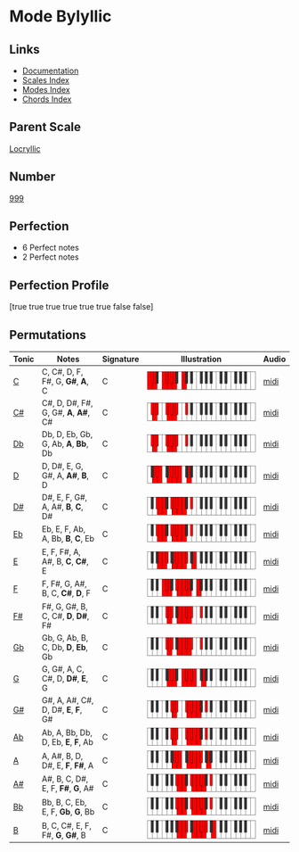 # Mode Bylyllic

## Links

- [Documentation](index.md)
- [Scales Index](Scales.md)
- [Modes Index](Modes.md)
- [Chords Index](Chords.md)

## Parent Scale

[Locryllic](ScaleLocryllic.md)

## Number

[999](https://ianring.com/musictheory/scales/999)

## Perfection

- 6 Perfect notes
- 2 Perfect notes

## Perfection Profile

[true true true true true true false false]

## Permutations

| Tonic | Notes | Signature | Illustration | Audio |
|-------|-------|-----------|--------------|-------|
| [C](ModeCNaturalBylyllic.md) | C, C#, D, F, F#, G, **G#**, **A**, C | C | ![CNaturalBylyllic](ModeCNaturalBylyllic.png) | [midi](https://github.com/edipermadi/music/blob/main/docs/ModeCNaturalBylyllic.mid?raw=true) |
| [C#](ModeCSharpBylyllic.md) | C#, D, D#, F#, G, G#, **A**, **A#**, C# | C | ![CSharpBylyllic](ModeCSharpBylyllic.png) | [midi](https://github.com/edipermadi/music/blob/main/docs/ModeCSharpBylyllic.mid?raw=true) |
| [Db](ModeDFlatBylyllic.md) | Db, D, Eb, Gb, G, Ab, **A**, **Bb**, Db | C | ![DFlatBylyllic](ModeDFlatBylyllic.png) | [midi](https://github.com/edipermadi/music/blob/main/docs/ModeDFlatBylyllic.mid?raw=true) |
| [D](ModeDNaturalBylyllic.md) | D, D#, E, G, G#, A, **A#**, **B**, D | C | ![DNaturalBylyllic](ModeDNaturalBylyllic.png) | [midi](https://github.com/edipermadi/music/blob/main/docs/ModeDNaturalBylyllic.mid?raw=true) |
| [D#](ModeDSharpBylyllic.md) | D#, E, F, G#, A, A#, **B**, **C**, D# | C | ![DSharpBylyllic](ModeDSharpBylyllic.png) | [midi](https://github.com/edipermadi/music/blob/main/docs/ModeDSharpBylyllic.mid?raw=true) |
| [Eb](ModeEFlatBylyllic.md) | Eb, E, F, Ab, A, Bb, **B**, **C**, Eb | C | ![EFlatBylyllic](ModeEFlatBylyllic.png) | [midi](https://github.com/edipermadi/music/blob/main/docs/ModeEFlatBylyllic.mid?raw=true) |
| [E](ModeENaturalBylyllic.md) | E, F, F#, A, A#, B, **C**, **C#**, E | C | ![ENaturalBylyllic](ModeENaturalBylyllic.png) | [midi](https://github.com/edipermadi/music/blob/main/docs/ModeENaturalBylyllic.mid?raw=true) |
| [F](ModeFNaturalBylyllic.md) | F, F#, G, A#, B, C, **C#**, **D**, F | C | ![FNaturalBylyllic](ModeFNaturalBylyllic.png) | [midi](https://github.com/edipermadi/music/blob/main/docs/ModeFNaturalBylyllic.mid?raw=true) |
| [F#](ModeFSharpBylyllic.md) | F#, G, G#, B, C, C#, **D**, **D#**, F# | C | ![FSharpBylyllic](ModeFSharpBylyllic.png) | [midi](https://github.com/edipermadi/music/blob/main/docs/ModeFSharpBylyllic.mid?raw=true) |
| [Gb](ModeGFlatBylyllic.md) | Gb, G, Ab, B, C, Db, **D**, **Eb**, Gb | C | ![GFlatBylyllic](ModeGFlatBylyllic.png) | [midi](https://github.com/edipermadi/music/blob/main/docs/ModeGFlatBylyllic.mid?raw=true) |
| [G](ModeGNaturalBylyllic.md) | G, G#, A, C, C#, D, **D#**, **E**, G | C | ![GNaturalBylyllic](ModeGNaturalBylyllic.png) | [midi](https://github.com/edipermadi/music/blob/main/docs/ModeGNaturalBylyllic.mid?raw=true) |
| [G#](ModeGSharpBylyllic.md) | G#, A, A#, C#, D, D#, **E**, **F**, G# | C | ![GSharpBylyllic](ModeGSharpBylyllic.png) | [midi](https://github.com/edipermadi/music/blob/main/docs/ModeGSharpBylyllic.mid?raw=true) |
| [Ab](ModeAFlatBylyllic.md) | Ab, A, Bb, Db, D, Eb, **E**, **F**, Ab | C | ![AFlatBylyllic](ModeAFlatBylyllic.png) | [midi](https://github.com/edipermadi/music/blob/main/docs/ModeAFlatBylyllic.mid?raw=true) |
| [A](ModeANaturalBylyllic.md) | A, A#, B, D, D#, E, **F**, **F#**, A | C | ![ANaturalBylyllic](ModeANaturalBylyllic.png) | [midi](https://github.com/edipermadi/music/blob/main/docs/ModeANaturalBylyllic.mid?raw=true) |
| [A#](ModeASharpBylyllic.md) | A#, B, C, D#, E, F, **F#**, **G**, A# | C | ![ASharpBylyllic](ModeASharpBylyllic.png) | [midi](https://github.com/edipermadi/music/blob/main/docs/ModeASharpBylyllic.mid?raw=true) |
| [Bb](ModeBFlatBylyllic.md) | Bb, B, C, Eb, E, F, **Gb**, **G**, Bb | C | ![BFlatBylyllic](ModeBFlatBylyllic.png) | [midi](https://github.com/edipermadi/music/blob/main/docs/ModeBFlatBylyllic.mid?raw=true) |
| [B](ModeBNaturalBylyllic.md) | B, C, C#, E, F, F#, **G**, **G#**, B | C | ![BNaturalBylyllic](ModeBNaturalBylyllic.png) | [midi](https://github.com/edipermadi/music/blob/main/docs/ModeBNaturalBylyllic.mid?raw=true) |
